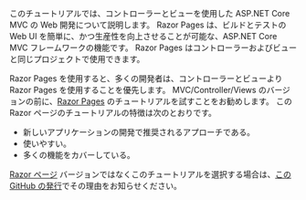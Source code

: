 このチュートリアルでは、コントローラーとビューを使用した ASP.NET Core MVC の Web 開発について説明します。 Razor Pages は、ビルドとテストの Web UI を簡単に、かつ生産性を向上させることが可能な、ASP.NET Core MVC フレームワークの機能です。 Razor Pages はコントローラーおよびビューと同じプロジェクトで使用できます。

Razor Pages を使用すると、多くの開発者は、コントローラーとビューより Razor Pages を使用することを優先します。 MVC/Controller/Views のバージョンの前に、[Razor Pages](xref:tutorials/razor-pages/razor-pages-start) のチュートリアルを試すことをお勧めします。 この Razor ページのチュートリアルの特徴は次のとおりです。

* 新しいアプリケーションの開発で推奨されるアプローチである。
* 使いやすい。
* 多くの機能をカバーしている。

[Razor ページ](xref:tutorials/razor-pages/razor-pages-start) バージョンではなくこのチュートリアルを選択する場合は、[この GitHub の発行](https://github.com/aspnet/Docs/issues/6146)でその理由をお知らせください。
